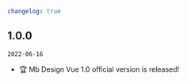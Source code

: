 ```yaml
changelog: true
```
## 1.0.0

`2022-06-16`

- 🏆 Mb Design Vue 1.0 official version is released!
